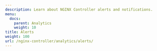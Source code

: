 ```yaml
---
description: Learn about NGINX Controller alerts and notifications.
menu:
  docs:
    parent: Analytics
    weight: 10
title: Alerts
weight: 100
url: /nginx-controller/analytics/alerts/
---
```

